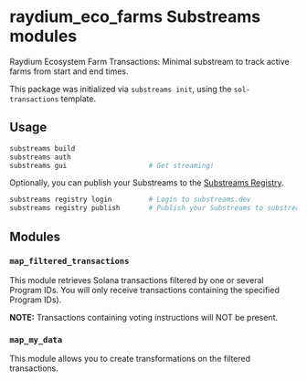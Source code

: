 # raydium_eco_farms Substreams modules

Raydium Ecosystem Farm Transactions: Minimal substream to track active farms from start and end times.

This package was initialized via `substreams init`, using the `sol-transactions` template.

## Usage

```bash
substreams build
substreams auth
substreams gui       			  # Get streaming!
```

Optionally, you can publish your Substreams to the [Substreams Registry](https://substreams.dev).

```bash
substreams registry login         # Login to substreams.dev
substreams registry publish       # Publish your Substreams to substreams.dev
```

## Modules

### `map_filtered_transactions`

This module retrieves Solana transactions filtered by one or several Program IDs.
You will only receive transactions containing the specified Program IDs).

**NOTE:** Transactions containing voting instructions will NOT be present.

### `map_my_data`

This module allows you to create transformations on the filtered transactions.
